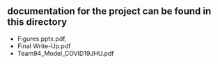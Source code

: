 ## documentation for the project can be found in this directory

- Figures.pptx.pdf,
- Final Write-Up.pdf
- Team94_Model_COVID19JHU.pdf
